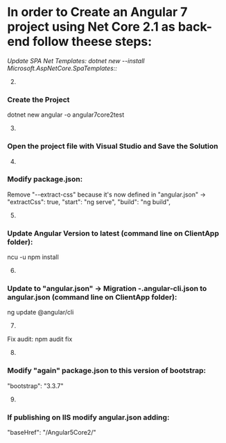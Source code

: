 # In order to Create an Angular 7 project using Net Core 2.1 as back-end follow theese steps:

*Update SPA Net Templates:
dotnet new --install Microsoft.AspNetCore.SpaTemplates::*

2.
### Create the Project
dotnet new angular -o angular7core2test

3.
### Open the project file with Visual Studio and Save the Solution

4.
### Modify package.json:
Remove "--extract-css" because it's now defined in "angular.json" -> "extractCss": true,
"start": "ng serve",
"build": "ng build",

5.
### Update Angular Version to latest (command line on ClientApp folder):
ncu -u
npm install

6.
### Update to "angular.json" -> Migration -.angular-cli.json to angular.json (command line on ClientApp folder):
ng update @angular/cli

7.
Fix audit: npm audit fix

8.
### Modify "again" package.json to this version of bootstrap:
"bootstrap": "3.3.7"

9.
### If publishing on IIS modify angular.json adding:
"baseHref": "/Angular5Core2/"
